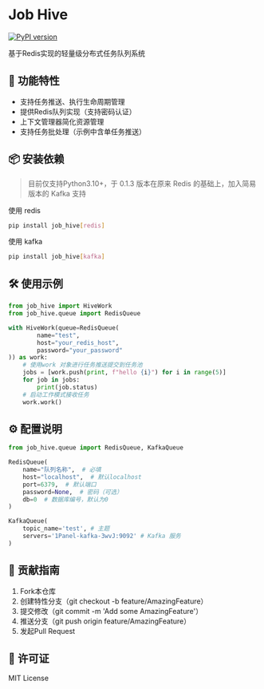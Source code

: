 # Job Hive

[![PyPI version](https://badge.fury.io/py/job-hive.svg)](https://badge.fury.io/py/job-hive)

基于Redis实现的轻量级分布式任务队列系统

## 🚀 功能特性

- 支持任务推送、执行生命周期管理
- 提供Redis队列实现（支持密码认证）
- 上下文管理器简化资源管理
- 支持任务批处理（示例中含单任务推送）

## 📦 安装依赖

> 目前仅支持Python3.10+，于 0.1.3 版本在原来 Redis 的基础上，加入简易版本的 Kafka 支持

使用 redis

```bash
pip install job_hive[redis]
```

使用 kafka

```bash
pip install job_hive[kafka]
```

## 🛠️ 使用示例

```python
from job_hive import HiveWork
from job_hive.queue import RedisQueue

with HiveWork(queue=RedisQueue(
        name="test",
        host="your_redis_host",
        password="your_password"
)) as work:
    # 使用work 对象进行任务推送提交到任务池
    jobs = [work.push(print, f"hello {i}") for i in range(5)]
    for job in jobs:
        print(job.status)
    # 启动工作模式接收任务
    work.work()
```

## ⚙️ 配置说明

```python
from job_hive.queue import RedisQueue, KafkaQueue

RedisQueue(
    name="队列名称",  # 必填
    host="localhost",  # 默认localhost
    port=6379,  # 默认端口
    password=None,  # 密码（可选）
    db=0  # 数据库编号，默认为0
)

KafkaQueue(
    topic_name='test', # 主题
    servers='1Panel-kafka-3wvJ:9092' # Kafka 服务
)
```

## 🤝 贡献指南

1. Fork本仓库
2. 创建特性分支（git checkout -b feature/AmazingFeature）
3. 提交修改（git commit -m 'Add some AmazingFeature'）
4. 推送分支（git push origin feature/AmazingFeature）
5. 发起Pull Request

## 📄 许可证

MIT License